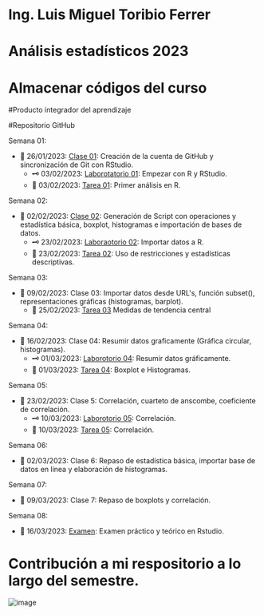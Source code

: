 # Ing. Luis Miguel Toribio Ferrer
# Análisis estadísticos 2023
# Almacenar códigos del curso
#Producto integrador del aprendizaje

#Repositorio GitHub

Semana 01: 

+ 📅 26/01/2023: [Clase 01](https://github.com/toryferrer/Analisis_estadisticos_2023/tree/main/Scripts/Script_1): Creación de la cuenta de GitHub y sincronización de Git con RStudio.
  + 🗝️ 03/02/2023: [Laborotatorio 01](https://github.com/toryferrer/Analisis_estadisticos_2023/tree/main/Laboratorios/Lab_Semana_1): Empezar con R y RStudio.
   + 📌 03/02/2023: [Tarea 01](https://github.com/toryferrer/Analisis_estadisticos_2023/tree/main/Tareas/Tarea_01): Primer análisis en R.

Semana 02:

+ 📅 02/02/2023: [Clase 02](https://github.com/toryferrer/Analisis_estadisticos_2023/tree/main/Scripts/Script_2): Generación de Script con operaciones y estadística básica, boxplot, histogramas e importación de bases de datos.
  + 🗝️ 23/02/2023: [Laboraotorio 02](https://github.com/toryferrer/Analisis_estadisticos_2023/tree/main/Laboratorios/Lab_Semana_3): Importar datos a R.
   + 📌 23/02/2023: [Tarea 02](https://github.com/toryferrer/Analisis_estadisticos_2023/tree/main/Tareas/Tarea_02): Uso de restricciones y estadísticas descriptivas.
  
Semana 03:

+ 📅 09/02/2023: Clase 03: Importar datos desde URL's, función subset(), representaciones gráficas (histogramas, barplot).
  + 📌 25/02/2023: [Tarea 03](https://github.com/toryferrer/Analisis_estadisticos_2023/tree/main/Tareas/Tarea_03) Medidas de tendencia central

Semana 04:

+ 📅 16/02/2023: Clase 04: Resumir datos graficamente (Gráfica circular, histogramas).
  + 🗝️ 01/03/2023: [Laborotorio 04](https://github.com/toryferrer/Analisis_estadisticos_2023/tree/main/Laboratorios/Lab_Semana_4): Resumir datos gráficamente.
   + 📌 01/03/2023: [Tarea 04](https://github.com/toryferrer/Analisis_estadisticos_2023/tree/main/Tareas/Tarea_04): Boxplot e Histogramas.

Semana 05: 

+ 📅 23/02/2023: Clase 5: Correlación, cuarteto de anscombe, coeficiente de correlación.
  + 🗝️ 10/03/2023: [Laborotorio 05](https://github.com/toryferrer/Analisis_estadisticos_2023/tree/main/Laboratorios/Lab_Semana_5): Correlación.
   + 📌 10/03/2023: [Tarea 05](https://github.com/toryferrer/Analisis_estadisticos_2023/tree/main/Tareas/Tarea_05): Correlación.

Semana 06:

+ 📅 02/03/2023: Clase 6: Repaso de estadística básica, importar base de datos en línea y elaboración de histogramas.

Semana 07:
  
+ 📅 09/03/2023: Clase 7: Repaso de boxplots y correlación.

Semana 08:

+ 📅 16/03/2023: [Examen](https://github.com/toryferrer/Analisis_estadisticos_2023/tree/main/Examen): Examen práctico y teórico  en Rstudio.

# Contribución a mi respositorio a lo largo del semestre.
![image](https://user-images.githubusercontent.com/123662633/232903223-4f2b180b-45e2-496f-8567-1d569b480bf4.png)



